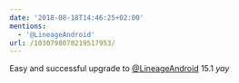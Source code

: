 ```yaml
---
date: '2018-08-18T14:46:25+02:00'
mentions:
  - '@LineageAndroid'
url: /1030798070219517953/
---
```

Easy and successful upgrade to [@LineageAndroid](https://twitter.com/@LineageAndroid) 15.1 *yay*
